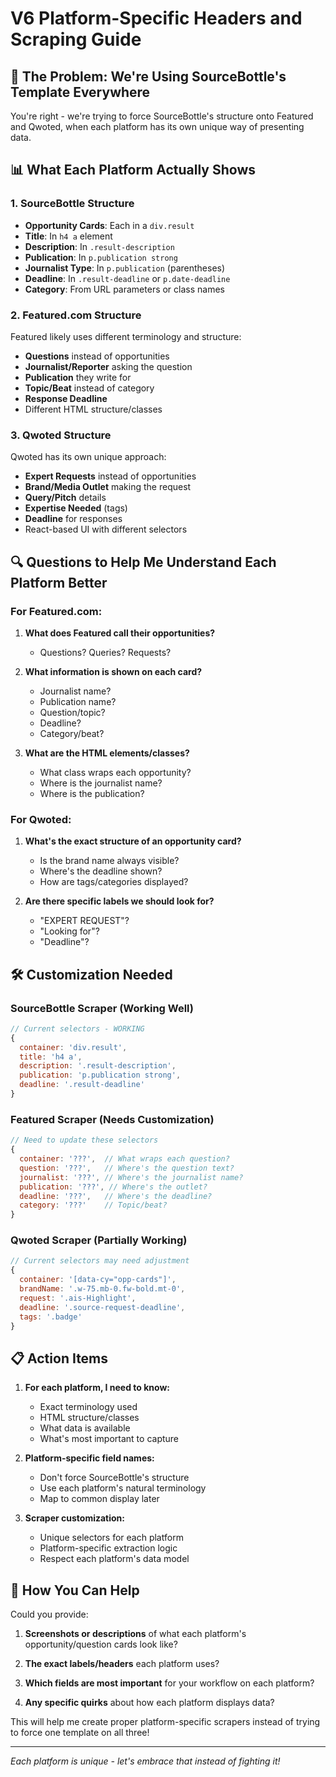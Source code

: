 # V6 Platform-Specific Headers and Scraping Guide

## 🎯 The Problem: We're Using SourceBottle's Template Everywhere

You're right - we're trying to force SourceBottle's structure onto Featured and Qwoted, when each platform has its own unique way of presenting data.

## 📊 What Each Platform Actually Shows

### 1. **SourceBottle Structure**
- **Opportunity Cards**: Each in a `div.result`
- **Title**: In `h4 a` element
- **Description**: In `.result-description`
- **Publication**: In `p.publication strong`
- **Journalist Type**: In `p.publication` (parentheses)
- **Deadline**: In `.result-deadline` or `p.date-deadline`
- **Category**: From URL parameters or class names

### 2. **Featured.com Structure**
Featured likely uses different terminology and structure:
- **Questions** instead of opportunities
- **Journalist/Reporter** asking the question
- **Publication** they write for
- **Topic/Beat** instead of category
- **Response Deadline**
- Different HTML structure/classes

### 3. **Qwoted Structure**
Qwoted has its own unique approach:
- **Expert Requests** instead of opportunities
- **Brand/Media Outlet** making the request
- **Query/Pitch** details
- **Expertise Needed** (tags)
- **Deadline** for responses
- React-based UI with different selectors

## 🔍 Questions to Help Me Understand Each Platform Better

### For Featured.com:
1. **What does Featured call their opportunities?**
   - Questions? Queries? Requests?

2. **What information is shown on each card?**
   - Journalist name?
   - Publication name?
   - Question/topic?
   - Deadline?
   - Category/beat?

3. **What are the HTML elements/classes?**
   - What class wraps each opportunity?
   - Where is the journalist name?
   - Where is the publication?

### For Qwoted:
1. **What's the exact structure of an opportunity card?**
   - Is the brand name always visible?
   - Where's the deadline shown?
   - How are tags/categories displayed?

2. **Are there specific labels we should look for?**
   - "EXPERT REQUEST"?
   - "Looking for"?
   - "Deadline"?

## 🛠️ Customization Needed

### SourceBottle Scraper (Working Well)
```javascript
// Current selectors - WORKING
{
  container: 'div.result',
  title: 'h4 a',
  description: '.result-description',
  publication: 'p.publication strong',
  deadline: '.result-deadline'
}
```

### Featured Scraper (Needs Customization)
```javascript
// Need to update these selectors
{
  container: '???',  // What wraps each question?
  question: '???',   // Where's the question text?
  journalist: '???', // Where's the journalist name?
  publication: '???', // Where's the outlet?
  deadline: '???',   // Where's the deadline?
  category: '???'    // Topic/beat?
}
```

### Qwoted Scraper (Partially Working)
```javascript
// Current selectors may need adjustment
{
  container: '[data-cy="opp-cards"]',
  brandName: '.w-75.mb-0.fw-bold.mt-0',
  request: '.ais-Highlight',
  deadline: '.source-request-deadline',
  tags: '.badge'
}
```

## 📋 Action Items

1. **For each platform, I need to know:**
   - Exact terminology used
   - HTML structure/classes
   - What data is available
   - What's most important to capture

2. **Platform-specific field names:**
   - Don't force SourceBottle's structure
   - Use each platform's natural terminology
   - Map to common display later

3. **Scraper customization:**
   - Unique selectors for each platform
   - Platform-specific extraction logic
   - Respect each platform's data model

## 🤝 How You Can Help

Could you provide:

1. **Screenshots or descriptions** of what each platform's opportunity/question cards look like?

2. **The exact labels/headers** each platform uses?

3. **Which fields are most important** for your workflow on each platform?

4. **Any specific quirks** about how each platform displays data?

This will help me create proper platform-specific scrapers instead of trying to force one template on all three!

---

*Each platform is unique - let's embrace that instead of fighting it!*